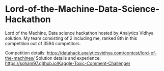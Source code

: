 # Lord-of-the-Machine-Data-Science-Hackathon
Lord of the Machine, Data science hackathon hosted by Analytics VIdhya solution.
My team consisting of 2 including me, ranked 8th in this competition out of 3594 competitors.

Competition details: https://datahack.analyticsvidhya.com/contest/lord-of-the-machines/
Solution details and experience: https://soham97.github.io/Kaggle-Toxic-Comment-Challenge/


